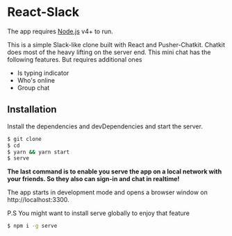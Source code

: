 # React-Slack

The app requires [Node.js](https://nodejs.org/) v4+ to run.

This is a simple Slack-like clone built with React and Pusher-Chatkit. Chatkit does most of the heavy lifting on the server end.
This mini chat has  the following features. But requires additional ones
 - Is typing indicator
  - Who's online
  - Group chat

## Installation

Install the dependencies and devDependencies and start the server.

```sh
$ git clone 
$ cd 
$ yarn && yarn start
$ serve 
```

**The last command is to enable you serve the app on a local network with your friends. So they also can sign-in and chat in realtime!**
 
The app starts in development mode and opens a browser window on http://localhost:3300.


P.S    You might want to install serve globally to enjoy that feature
```sh
$ npm i -g serve 
```

